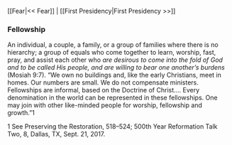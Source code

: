 [[Fear|<< Fear]]  |  [[First Presidency|First Presidency >>]]

### Fellowship
An individual, a couple, a family, or a group of families where there is no hierarchy; a group of equals who come together to learn, worship, fast, pray, and assist each other who *are desirous to come into the fold of God and to be called His people, and are willing to bear one another’s burdens* (Mosiah 9:7). “We own no buildings and, like the early Christians, meet in homes. Our numbers are small. We do not compensate ministers. Fellowships are informal, based on the Doctrine of Christ…. Every denomination in the world can be represented in these fellowships. One may join with other like-minded people for worship, fellowship and growth.”1



1 See Preserving the Restoration, 518–524; 500th Year Reformation Talk Two, 8, Dallas, TX, Sept. 21, 2017.